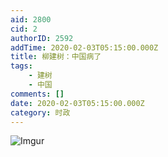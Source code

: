 ```yaml
---
aid: 2800
cid: 2
authorID: 2592
addTime: 2020-02-03T05:15:00.000Z
title: 柳建树：中国病了
tags:
    - 建树
    - 中国
comments: []
date: 2020-02-03T05:15:00.000Z
category: 时政
---
```


![Imgur](https://i.imgur.com/tzHjtA9.jpg)
